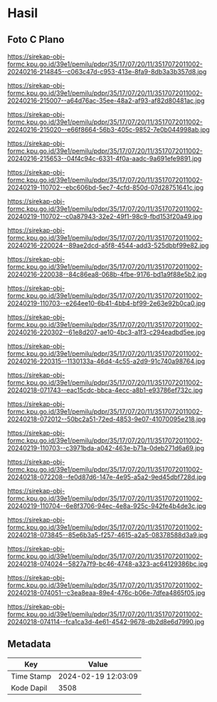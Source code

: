 # Hasil

## Foto C Plano

https://sirekap-obj-formc.kpu.go.id/39e1/pemilu/pdpr/35/17/07/20/11/3517072011002-20240216-214845--c063c47d-c953-413e-8fa9-8db3a3b357d8.jpg

https://sirekap-obj-formc.kpu.go.id/39e1/pemilu/pdpr/35/17/07/20/11/3517072011002-20240216-215007--a64d76ac-35ee-48a2-af93-af82d80481ac.jpg

https://sirekap-obj-formc.kpu.go.id/39e1/pemilu/pdpr/35/17/07/20/11/3517072011002-20240216-215020--e66f8664-56b3-405c-9852-7e0b044998ab.jpg

https://sirekap-obj-formc.kpu.go.id/39e1/pemilu/pdpr/35/17/07/20/11/3517072011002-20240216-215653--04f4c94c-6331-4f0a-aadc-9a691efe9891.jpg

https://sirekap-obj-formc.kpu.go.id/39e1/pemilu/pdpr/35/17/07/20/11/3517072011002-20240219-110702--ebc606bd-5ec7-4cfd-850d-07d28751641c.jpg

https://sirekap-obj-formc.kpu.go.id/39e1/pemilu/pdpr/35/17/07/20/11/3517072011002-20240219-110702--c0a87943-32e2-49f1-98c9-fbd153f20a49.jpg

https://sirekap-obj-formc.kpu.go.id/39e1/pemilu/pdpr/35/17/07/20/11/3517072011002-20240216-220024--89ae2dcd-a5f8-4544-add3-525dbbf99e82.jpg

https://sirekap-obj-formc.kpu.go.id/39e1/pemilu/pdpr/35/17/07/20/11/3517072011002-20240216-220038--84c86ea8-068b-4fbe-9176-bd1a9f88e5b2.jpg

https://sirekap-obj-formc.kpu.go.id/39e1/pemilu/pdpr/35/17/07/20/11/3517072011002-20240219-110703--e264ee10-6b41-4bb4-bf99-2e63e92b0ca0.jpg

https://sirekap-obj-formc.kpu.go.id/39e1/pemilu/pdpr/35/17/07/20/11/3517072011002-20240216-220302--61e8d207-ae10-4bc3-a1f3-c294eadbd5ee.jpg

https://sirekap-obj-formc.kpu.go.id/39e1/pemilu/pdpr/35/17/07/20/11/3517072011002-20240216-220315--1130133a-46d4-4c55-a2d9-91c740a98764.jpg

https://sirekap-obj-formc.kpu.go.id/39e1/pemilu/pdpr/35/17/07/20/11/3517072011002-20240218-071743--eac15cdc-bbca-4ecc-a8b1-e93786ef732c.jpg

https://sirekap-obj-formc.kpu.go.id/39e1/pemilu/pdpr/35/17/07/20/11/3517072011002-20240218-072012--50bc2a51-72ed-4853-9e07-41070095e218.jpg

https://sirekap-obj-formc.kpu.go.id/39e1/pemilu/pdpr/35/17/07/20/11/3517072011002-20240219-110703--c3971bda-a042-463e-b71a-0deb271d6a69.jpg

https://sirekap-obj-formc.kpu.go.id/39e1/pemilu/pdpr/35/17/07/20/11/3517072011002-20240218-072208--fe0d87d6-147e-4e95-a5a2-9ed45dbf728d.jpg

https://sirekap-obj-formc.kpu.go.id/39e1/pemilu/pdpr/35/17/07/20/11/3517072011002-20240219-110704--6e8f3706-94ec-4e8a-925c-942fe4b4de3c.jpg

https://sirekap-obj-formc.kpu.go.id/39e1/pemilu/pdpr/35/17/07/20/11/3517072011002-20240218-073845--85e6b3a5-f257-4615-a2a5-08378588d3a9.jpg

https://sirekap-obj-formc.kpu.go.id/39e1/pemilu/pdpr/35/17/07/20/11/3517072011002-20240218-074024--5827a7f9-bc46-4748-a323-ac64129386bc.jpg

https://sirekap-obj-formc.kpu.go.id/39e1/pemilu/pdpr/35/17/07/20/11/3517072011002-20240218-074051--c3ea8eaa-89e4-476c-b06e-7dfea4865f05.jpg

https://sirekap-obj-formc.kpu.go.id/39e1/pemilu/pdpr/35/17/07/20/11/3517072011002-20240218-074114--fca1ca3d-4e61-4542-9678-db2d8e6d7990.jpg


## Metadata

| Key        | Value               |
| ---------- | ------------------- |
| Time Stamp | 2024-02-19 12:03:09 |
| Kode Dapil | 3508                |



